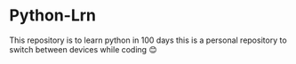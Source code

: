 # Python-Lrn
This repository is to learn python in 100 days
this is a personal repository to switch between devices while coding
😊
